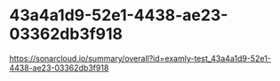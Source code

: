 # 43a4a1d9-52e1-4438-ae23-03362db3f918
https://sonarcloud.io/summary/overall?id=examly-test_43a4a1d9-52e1-4438-ae23-03362db3f918
